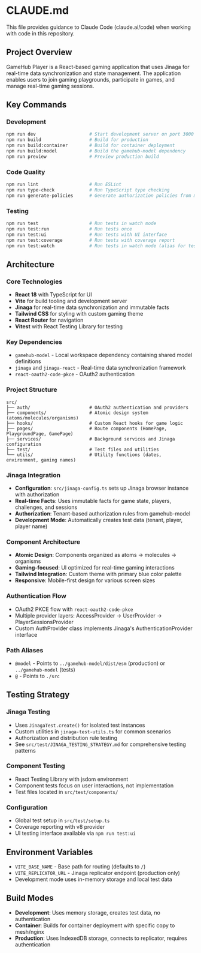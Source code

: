 # CLAUDE.md

This file provides guidance to Claude Code (claude.ai/code) when working with code in this repository.

## Project Overview

GameHub Player is a React-based gaming application that uses Jinaga for real-time data synchronization and state management. The application enables users to join gaming playgrounds, participate in games, and manage real-time gaming sessions.

## Key Commands

### Development
```bash
npm run dev                    # Start development server on port 3000
npm run build                  # Build for production
npm run build:container        # Build for container deployment
npm run build:model            # Build the gamehub-model dependency
npm run preview                # Preview production build
```

### Code Quality
```bash
npm run lint                   # Run ESLint
npm run type-check             # Run TypeScript type checking
npm run generate-policies      # Generate authorization policies from model
```

### Testing
```bash
npm run test                   # Run tests in watch mode
npm run test:run               # Run tests once
npm run test:ui                # Run tests with UI interface
npm run test:coverage          # Run tests with coverage report
npm run test:watch             # Run tests in watch mode (alias for test)
```

## Architecture

### Core Technologies
- **React 18** with TypeScript for UI
- **Vite** for build tooling and development server
- **Jinaga** for real-time data synchronization and immutable facts
- **Tailwind CSS** for styling with custom gaming theme
- **React Router** for navigation
- **Vitest** with React Testing Library for testing

### Key Dependencies
- `gamehub-model` - Local workspace dependency containing shared model definitions
- `jinaga` and `jinaga-react` - Real-time data synchronization framework
- `react-oauth2-code-pkce` - OAuth2 authentication

### Project Structure
```
src/
├── auth/                      # OAuth2 authentication and providers
├── components/                # Atomic design system (atoms/molecules/organisms)
├── hooks/                     # Custom React hooks for game logic
├── pages/                     # Route components (HomePage, PlaygroundPage, GamePage)
├── services/                  # Background services and Jinaga configuration
├── test/                      # Test files and utilities
└── utils/                     # Utility functions (dates, environment, gaming names)
```

### Jinaga Integration
- **Configuration**: `src/jinaga-config.ts` sets up Jinaga browser instance with authorization
- **Real-time Facts**: Uses immutable facts for game state, players, challenges, and sessions
- **Authorization**: Tenant-based authorization rules from gamehub-model
- **Development Mode**: Automatically creates test data (tenant, player, player name)

### Component Architecture
- **Atomic Design**: Components organized as atoms → molecules → organisms
- **Gaming-focused**: UI optimized for real-time gaming interactions
- **Tailwind Integration**: Custom theme with primary blue color palette
- **Responsive**: Mobile-first design for various screen sizes

### Authentication Flow
- OAuth2 PKCE flow with `react-oauth2-code-pkce`
- Multiple provider layers: AccessProvider → UserProvider → PlayerSessionsProvider
- Custom AuthProvider class implements Jinaga's AuthenticationProvider interface

### Path Aliases
- `@model` - Points to `../gamehub-model/dist/esm` (production) or `../gamehub-model` (tests)
- `@` - Points to `./src`

## Testing Strategy

### Jinaga Testing
- Uses `JinagaTest.create()` for isolated test instances
- Custom utilities in `jinaga-test-utils.ts` for common scenarios
- Authorization and distribution rule testing
- See `src/test/JINAGA_TESTING_STRATEGY.md` for comprehensive testing patterns

### Component Testing
- React Testing Library with jsdom environment
- Component tests focus on user interactions, not implementation
- Test files located in `src/test/components/`

### Configuration
- Global test setup in `src/test/setup.ts`
- Coverage reporting with v8 provider
- UI testing interface available via `npm run test:ui`

## Environment Variables
- `VITE_BASE_NAME` - Base path for routing (defaults to `/`)
- `VITE_REPLICATOR_URL` - Jinaga replicator endpoint (production only)
- Development mode uses in-memory storage and local test data

## Build Modes
- **Development**: Uses memory storage, creates test data, no authentication
- **Container**: Builds for container deployment with specific copy to mesh/nginx
- **Production**: Uses IndexedDB storage, connects to replicator, requires authentication